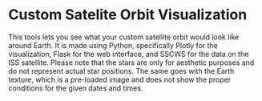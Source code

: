 # Custom Satelite Orbit Visualization

This tools lets you see what your custom satellite orbit would look like around Earth. It is made using Python, specifically Plotly for the visualization, Flask for the web interface, and SSCWS for the data on the ISS satellite. Please note that the stars are only for aesthetic purposes and do not represent actual star positions. The same goes with the Earth texture, which is a pre-loaded image and does not show the proper conditions for the given dates and times.
